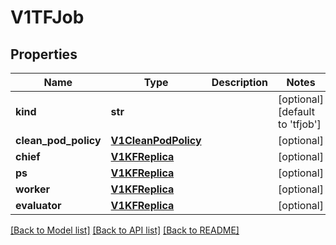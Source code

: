 # V1TFJob

## Properties
Name | Type | Description | Notes
------------ | ------------- | ------------- | -------------
**kind** | **str** |  | [optional] [default to 'tfjob']
**clean_pod_policy** | [**V1CleanPodPolicy**](V1CleanPodPolicy.md) |  | [optional] 
**chief** | [**V1KFReplica**](V1KFReplica.md) |  | [optional] 
**ps** | [**V1KFReplica**](V1KFReplica.md) |  | [optional] 
**worker** | [**V1KFReplica**](V1KFReplica.md) |  | [optional] 
**evaluator** | [**V1KFReplica**](V1KFReplica.md) |  | [optional] 

[[Back to Model list]](../README.md#documentation-for-models) [[Back to API list]](../README.md#documentation-for-api-endpoints) [[Back to README]](../README.md)


